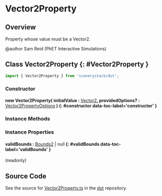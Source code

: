 # Vector2Property

## Overview

Property whose value must be a Vector2.

@author Sam Reid (PhET Interactive Simulations)

## Class Vector2Property {: #Vector2Property }


```js
import { Vector2Property } from 'scenerystack/dot';
```
### Constructor

#### new Vector2Property( initialValue : <span style="font-weight: 400;">[Vector2](../dot/Vector2.md)</span>, providedOptions? : <span style="font-weight: 400;">[Vector2PropertyOptions](../dot/Vector2Property.md#Vector2PropertyOptions)</span> ) {: #constructor data-toc-label='constructor' }

### Instance Methods



### Instance Properties

#### validBounds : <span style="font-weight: 400;">[Bounds2](../dot/Bounds2.md) | <span style="color: hsla(calc(var(--md-hue) + 180deg),80%,40%,1);">null</span></span> {: #validBounds data-toc-label='validBounds' }

(readonly)



## Source Code

See the source for [Vector2Property.ts](https://github.com/phetsims/dot/blob/main/js/Vector2Property.ts) in the [dot](https://github.com/phetsims/dot) repository.
